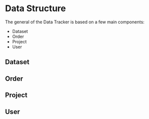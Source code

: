 # Data Structure

The general of the Data Tracker is based on a few main components:
* Dataset
* Order
* Project
* User

## Dataset

## Order

## Project

## User

